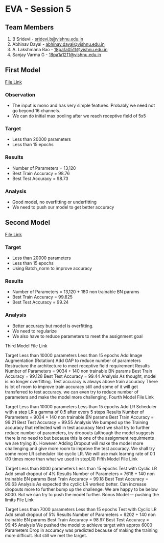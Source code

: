 # EVA - Session 5



## Team Members
1. B Sridevi  - sridevi.b@vishnu.edu.in
2. Abhinav Dayal - abhinav.dayal@vishnu.edu.in
3. A. Lakshmana Rao - 18pa1a0511@vishnu.edu.in
3. Sanjay Varma G - 18pa1a1211@vishnu.edu.in

## First Model 
[File Link](https://github.com/sridevibonthu/EVA/blob/master/S5/EVA4_S5_01.ipynb)

### Observation
* The input is mono and has very simple features. Probably we need not go beyond 16 channels.
* We can do initial max pooling after we reach receptive field of 5x5
### Target
* Less than 20000 parameters
* Less than 15 epochs
### Results
* Number of Parameters = 13,120
* Best Train Accuracy = 98.76
* Best Test Accuracy = 98.73
### Analysis
* Good model, no overfitting or underfitting
* We need to push our model to get better accuracy


## Second Model
[File Link](https://github.com/sridevibonthu/EVA/blob/master/S5/EVA4_S5_02.ipynb)

### Target
* Less than 20000 parameters
* Less than 15 epochs
* Using Batch_norm to improve accuracy
### Results
* Number of Parameters = 13,120 + 180 non trainable BN params
* Best Train Accuracy = 99.825
* Best Test Accuracy = 99.24
### Analysis
* Better accuracy but model is overfitting.
* We need to regularize
* We also have to reduce parameters to meet the assignment goal

Third Model
File Link

Target
Less than 10000 parameters
Less than 15 epochs
Add Image Augmentation (Rotation)
Add GAP to reduce number of parameters
Restructure the architecture to meet receptive field requirement
Results
Number of Parameters = 9034 + 140 non trainable BN params
Best Train Accuracy = 99.128
Best Test Accuracy = 99.44
Analysis
As thought, model is no longer overfitting. Test accuracy is always above train accuracy
There is lot of room to improve train accuracy still and some of it will get transferred to test accuracy.
we can even try to reduce number of parameters and make the model more challenging.
Fourth Model
File Link

Target
Less than 10000 parameters
Less than 15 epochs
Add LR Scheduler with a step LR a gamma of 0.5 after every 5 steps
Results
Number of Parameters = 9034 + 140 non trainable BN params
Best Train Accuracy = 99.21
Best Test Accuracy = 99.55
Analysis
We bumped up the Training accuracy that reflected well in test accuracy
Next we shall try to further reduce number of parameters, try dropouts (although the model suggests there is no need to but because this is one of the assignment requirments we are trying it). However Adding Dropout will make the model more challenging and give more room to improve the test accuracy.
We shall try some more LR scheduler like cyclic LR. We will use mak learnng rate of 0.1 (10 times more than what we used in stepLR)
Fifth Model
File Link

Target
Less than 8000 parameters
Less than 15 epochs
Test with Cyclic LR
Add small dropout of 4%
Results
Number of Parameters = 7618 + 140 non trainable BN params
Best Train Accuracy = 99.18
Best Test Accuracy = 99.63
Analysis
As expected the cyclic LR worked better.
Can increase dropouts more to further bump up the challenge. We are happy to be below 8000. But we can try to push the model further.
Bonus Model -- pushing the limits
File Link

Target
Less than 7000 parameters
Less than 15 epochs
Test with Cyclic LR
Add small dropout of 5%
Results
Number of Parameters = 6202 + 140 non trainable BN params
Best Train Accuracy = 98.97
Best Test Accuracy = 99.45
Analysis
We pushed the model to achieve target with approx 6000 Parameters
Drop in accuracy was predicted because of making the training more difficult. But still we met the target.
